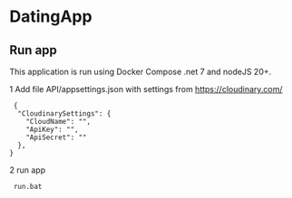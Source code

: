 # DatingApp

## Run app
This application is run using Docker Compose .net 7 and nodeJS 20+.

1 Add file API/appsettings.json with settings from https://cloudinary.com/
```
 {
  "CloudinarySettings": {
    "CloudName": "",
    "ApiKey": "",
    "ApiSecret": ""
  },
}

```
2 run app
```
 run.bat
```